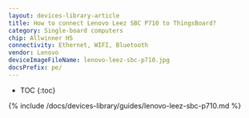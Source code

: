 ```yaml
---
layout: devices-library-article
title: How to connect Lenovo Leez SBC P710 to ThingsBoard?
category: Single-board computers
chip: Allwinner H5
connectivity: Ethernet, WIFI, Bluetooth
vendor: Lenovo
deviceImageFileName: lenovo-leez-sbc-p710.jpg
docsPrefix: pe/
---
```



* TOC
{:toc}

{% include /docs/devices-library/guides/lenovo-leez-sbc-p710.md %}